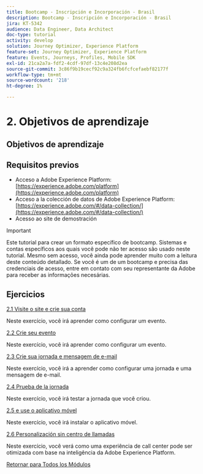 ```yaml
---
title: Bootcamp - Inscripción e Incorporación - Brasil
description: Bootcamp - Inscripción e Incorporación - Brasil
jira: KT-5342
audience: Data Engineer, Data Architect
doc-type: tutorial
activity: develop
solution: Journey Optimizer, Experience Platform
feature-set: Journey Optimizer, Experience Platform
feature: Events, Journeys, Profiles, Mobile SDK
exl-id: 21ca2a7a-fdf2-4cdf-97df-13c4e208d2ea
source-git-commit: 3c86f9b19cecf92c9a324fb6fcfcefaebf82177f
workflow-type: tm+mt
source-wordcount: '218'
ht-degree: 1%

---
```


# 2. Objetivos de aprendizaje

## Objetivos de aprendizaje

## Requisitos previos

- Acceso a Adobe Experience Platform: [https://experience.adobe.com/platform](https://experience.adobe.com/platform)
- Acceso a la colección de datos de Adobe Experience Platform: [https://experience.adobe.com/#/data-collection/](https://experience.adobe.com/#/data-collection/)
- Acesso ao site de demostración

>[!IMPORTANT]
>
>Este tutorial para crear un formato específico de bootcamp. Sistemas e contas específicos aos quais você pode não ter acesso são usado neste tutorial. Mesmo sem acesso, você ainda pode aprender muito com a leitura deste conteúdo detallado. Se você é um de um bootcamp e precisa das credenciais de acesso, entre em contato com seu representante da Adobe para receber as informações necesárias.

## Ejercicios

[2.1 Visite o site e crie sua conta](./ex1.md)

Neste exercício, você irá aprender como configurar um evento.

[2.2 Crie seu evento](./ex2.md)

Neste exercício, você irá aprender como configurar um evento.

[2.3 Crie sua jornada e mensagem de e-mail](./ex3.md)

Neste exercício, você irá a aprender como configurar uma jornada e uma mensagem de e-mail.

[2.4 Prueba de la jornada](./ex4.md)

Neste exercício, você irá testar a jornada que você criou.

[2.5 e use o aplicativo móvel](./ex5.md)

Neste exercício, você irá instalar o aplicativo móvel.

[2.6 Personalización sin centro de llamadas](./ex6.md)

Neste exercício, você verá como uma experiência de call center pode ser otimizada com base na inteligência da Adobe Experience Platform.

[Retornar para Todos los Módulos](../../overview.md)
